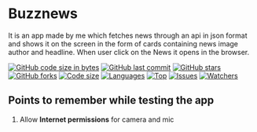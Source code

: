 # Buzznews
It is an app made by me which fetches news through an api in json format and shows it on the screen in the form of cards containing news image author and headline. When user click on the News it opens in the browser.

[![GitHub code size in bytes](https://img.shields.io/github/languages/code-size/ThakurSaAbhay/Buzznews?logo=github&style=for-the-badge)](https://github.com/ThakurSaAbhay/) 
[![GitHub last commit](https://img.shields.io/github/last-commit/ThakurSaAbhay/Buzznews?style=for-the-badge&logo=git)](https://github.com/Apurva-tech/) 
[![GitHub stars](https://img.shields.io/github/stars/ThakurSaAbhay/Buzznews?style=for-the-badge)](https://github.com/ThakurSaAbhay/Buzznews/stargazers) 
[![GitHub forks](https://img.shields.io/github/forks/ThakurSaAbhay/Buzznews?style=for-the-badge&logo=git)](https://github.com/ThakurSaAbhay/Buzznews/network)
[![Code size](https://img.shields.io/github/languages/code-size/ThakurSaAbhay/Buzznews?style=for-the-badge)](https://github.com/ThakurSaAbhay/Buzznews)
[![Languages](https://img.shields.io/github/languages/count/ThakurSaAbhay/Buzznews?style=for-the-badge)](https://github.com/ThakurSaAbhay/Buzznews)
[![Top](https://img.shields.io/github/languages/top/ThakurSaAbhay/Buzznews?style=for-the-badge&label=Top%20Languages)](https://github.com/ThakurSaAbhay/Buzznews)
[![Issues](https://img.shields.io/github/issues/ThakurSaAbhay/Buzznews?style=for-the-badge&label=Issues)](https://github.com/ThakurSaAbhay/Buzznews)
[![Watchers](	https://img.shields.io/github/watchers/ThakurSaAbhay/Buzznews?label=Watch&style=for-the-badge)](https://github.com/ThakurSaAbhay/Buzznews/) 


## Points to remember while testing the app

1. Allow **Internet permissions** for camera and mic 
